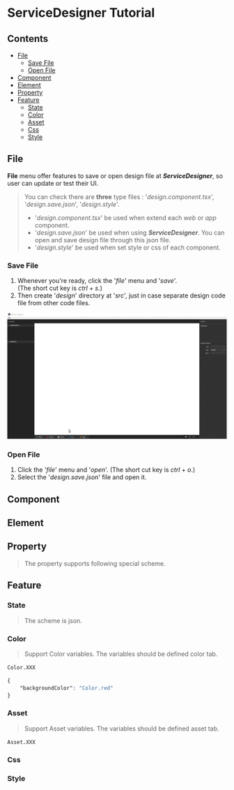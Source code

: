 <!-- TUTORIAL -->
# ServiceDesigner Tutorial
## Contents
* [File](#file)  
    * [Save File](#save-file)
    * [Open File](#open-file)
* [Component](#component)  
* [Element](#element)  
* [Property](#property)  
* [Feature](#feature)
    * [State](#state)
    * [Color](#color)
    * [Asset](#asset)
    * [Css](#css)
    * [Style](#style)

## File  
**File** menu offer features to save or open design file at **_ServiceDesigner_**, so user can update or test their UI.  
<!-- > When use **ServiceDesigner** at your project, you have to save and open '_design.save.json_'. -->
> You can check there are **three** type files : '_design.component.tsx_', '_design.save.json_', '_design.style_'.  
> * '_design.component.tsx_' be used when extend each _web_ or _app_ component.  
> * '_design.save.json_' be used when using **_ServiceDesigner_**. You can open and save design file through this json file.  
> * '_design.style_' be used when set style or css of each component.  

### Save File
<!-- > If you haven't used **_ServiceDesigner_** before, you need to save file.   -->
<!-- > It's really simple to save file. Because there are no file to call and updat or fix. -->
1. Whenever you're ready, click the '_file_' menu and '_save_'.  
   (The short cut key is _ctrl_ + _s_.)  
1. Then create '_design_' directory at '_src_', just in case separate design code file from other code files.  

![ServiceDesigner](./src/asset/img/saveFile.gif)  

### Open File
<!-- > If there is saved file, let's open it.   -->
1. Click the '_file_' menu and '_open_'.
   (The short cut key is _ctrl_ + _o_.)
1. Select the '_design.save.json_' file and open it.


<!-- ![ServiceDesigner](./src/asset/img/saveFile.gif)   -->

## Component  
## Element  
## Property  
> The property supports following special scheme.
## Feature

### State  
> The scheme is json.  

### Color
> Support Color variables. The variables should be defined color tab.  
```
Color.XXX
```
```css
{  
    "backgroundColor": "Color.red"  
}
```

### Asset
> Support Asset variables. The variables should be defined asset tab.
```
Asset.XXX
```
### Css

### Style


<!-- - File : Open saved 'design.save.json' file to update your project at ServiceDesigner.
- State : The scheme is json.
- Style : The Style supports following special shceme.

  Color.XXX : Support Color variables. The variables should be defined color tab.
  Asset.XXX : Support Asset variables. The variables should be defined asset tab.
  ex ) { "backgroundColor": "Color.red" }

- Property : the property supports following special shceme.

  First checkbox is if the attribute is active.
  Second checkbox is if the attribute is binded with state variable.
  Asset.XXX : Asset tab scheme. -->